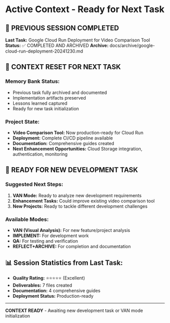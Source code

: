# Active Context - Ready for Next Task

## 🎉 PREVIOUS SESSION COMPLETED
**Last Task:** Google Cloud Run Deployment for Video Comparison Tool
**Status:** ✅ COMPLETED AND ARCHIVED
**Archive:** docs/archive/google-cloud-run-deployment-20241230.md

## 🔄 CONTEXT RESET FOR NEXT TASK

### Memory Bank Status:
- Previous task fully archived and documented
- Implementation artifacts preserved
- Lessons learned captured
- Ready for new task initialization

### Project State:
- **Video Comparison Tool:** Now production-ready for Cloud Run
- **Deployment:** Complete CI/CD pipeline available
- **Documentation:** Comprehensive guides created
- **Next Enhancement Opportunities:** Cloud Storage integration, authentication, monitoring

## 🚀 READY FOR NEW DEVELOPMENT TASK

### Suggested Next Steps:
1. **VAN Mode:** Ready to analyze new development requirements
2. **Enhancement Tasks:** Could improve existing video comparison tool
3. **New Projects:** Ready to tackle different development challenges

### Available Modes:
- **VAN (Visual Analysis):** For new feature/project analysis
- **IMPLEMENT:** For development work
- **QA:** For testing and verification
- **REFLECT+ARCHIVE:** For completion and documentation

## 📊 Session Statistics from Last Task:
- **Quality Rating:** ⭐⭐⭐⭐⭐ (Excellent)
- **Deliverables:** 7 files created
- **Documentation:** 4 comprehensive guides
- **Deployment Status:** Production-ready

---
**CONTEXT READY** - Awaiting new development task or VAN mode initialization
